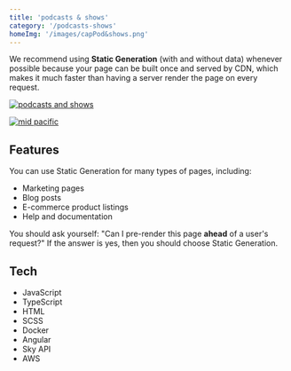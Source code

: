 ```yaml
---
title: 'podcasts & shows'
category: '/podcasts-shows'
homeImg: '/images/capPod&shows.png'
---
```


We recommend using **Static Generation** (with and without data) whenever possible because your page can be built once and served by CDN, which makes it much faster than having a server render the page on every request.

[![podcasts and shows](/images/capOrig.png "podcasts and shows")](https://www.capradio.org/podcasts-shows)

[![mid pacific](/images/podshowMob.png "mid pacific")](https://www.capradio.org/news/mid-pacific/)

## Features
You can use Static Generation for many types of pages, including:

- Marketing pages
- Blog posts
- E-commerce product listings 
- Help and documentation

You should ask yourself: "Can I pre-render this page **ahead** of a user's request?" If the answer is yes, then you should choose Static Generation.

## Tech
- JavaScript
- TypeScript
- HTML
- SCSS
- Docker
- Angular
- Sky API
- AWS